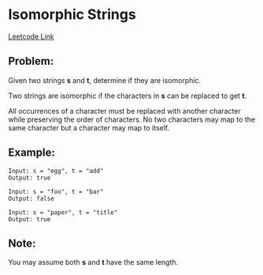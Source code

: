 
# Isomorphic Strings
[Leetcode Link](https://leetcode.com/problems/isomorphic-strings/)

## Problem:

Given two strings **s** and **t**, determine if they are isomorphic.

Two strings are isomorphic if the characters in **s** can be replaced to get **t**.

All occurrences of a character must be replaced with another character while preserving the order of characters. No two characters may map to the same character but a character may map to itself.

## Example:

```
Input: s = "egg", t = "add"
Output: true
```
```
Input: s = "foo", t = "bar"
Output: false
```
```
Input: s = "paper", t = "title"
Output: true
```

## Note:

You may assume both **s** and **t** have the same length.